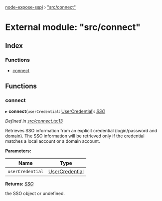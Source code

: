 [node-expose-sspi](../README.md) › ["src/connect"](_src_connect_.md)

# External module: "src/connect"

## Index

### Functions

* [connect](_src_connect_.md#connect)

## Functions

###  connect

▸ **connect**(`userCredential`: [UserCredential](../interfaces/_lib_sspi_d_.usercredential.md)): *[SSO](../classes/_src_sso_.sso.md)*

*Defined in [src/connect.ts:13](https://github.com/jlguenego/node-expose-sspi/blob/41d66b9/src/connect.ts#L13)*

Retrieves SSO information from an explicit credential (login/password and domain).
The SSO information will be retrieved only if the credential
matches a local account or a domain account.

**Parameters:**

Name | Type |
------ | ------ |
`userCredential` | [UserCredential](../interfaces/_lib_sspi_d_.usercredential.md) |

**Returns:** *[SSO](../classes/_src_sso_.sso.md)*

the SSO object or undefined.
